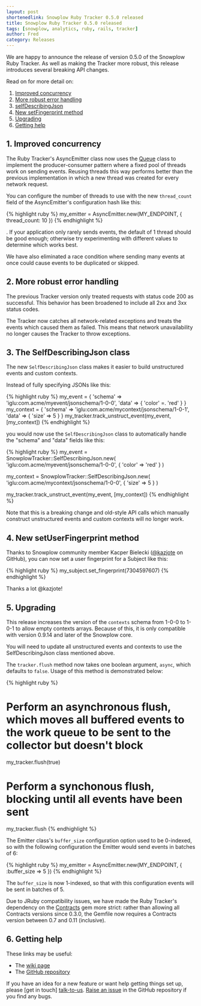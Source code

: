 ```yaml
---
layout: post
shortenedlink: Snowplow Ruby Tracker 0.5.0 released
title: Snowplow Ruby Tracker 0.5.0 released
tags: [snowplow, analytics, ruby, rails, tracker]
author: Fred
category: Releases
---
```


We are happy to announce the release of version 0.5.0 of the Snowplow Ruby Tracker. As well as making the Tracker more robust, this release introduces several breaking API changes.

Read on for more detail on:

1. [Improved concurrency](/blog/2015/01/06/snowplow-ruby-tracker-0.5.0-released/#threads)
2. [More robust error handling](/blog/2015/01/06/snowplow-ruby-tracker-0.5.0-released/#errors)
3. [selfDescribingJson](/blog/2015/01/06/snowplow-ruby-tracker-0.5.0-released/#selfDescribingJson)
4. [New setFingerprint method](/blog/2015/01/06/snowplow-ruby-tracker-0.5.0-released/#fingerprint)
5. [Upgrading](/blog/2015/01/06/snowplow-ruby-tracker-0.5.0-released/#upgrading)
6. [Getting help](/blog/2015/01/06/snowplow-ruby-tracker-0.5.0-released/#help)

<!--more-->

<h2 id="threads">1. Improved concurrency</h2>

The Ruby Tracker's AsyncEmitter class  now uses the [Queue][queue] class to implement the producer-consumer pattern where a fixed pool of threads work on sending events. Reusing threads this way performs better than the previous implementation in which a new thread was created for every network request.

You can configure the number of threads to use with the new `thread_count` field of the AsyncEmitter's configuration hash like this:

{% highlight ruby %}
my_emitter = AsyncEmitter.new(MY_ENDPOINT, {
	thread_count: 10
})
{% endhighlight %}

. If your application only rarely sends events, the default of 1 thread should be good enough; otherwise try experimenting with different values to determine which works best.

We have also eliminated a race condition where sending many events at once could cause events to be duplicated or skipped.

<h2 id="errors">2. More robust error handling</h2>

The previous Tracker version only treated requests with status code 200 as successful. This behavior has been broadened to include all 2xx and 3xx status codes.

The Tracker now catches all network-related exceptions and treats the events which caused them as failed. This means that network unavailability no longer causes the Tracker to throw exceptions.

<h2 id="selfDescribingJson">3. The SelfDescribingJson class</h2>

The new `SelfDescribingJson` class makes it easier to build unstructured events and custom contexts.

Instead of fully specifying JSONs like this:

{% highlight ruby %}
my_event = {
	'schema' => 'iglu:com.acme/myevent/jsonschema/1-0-0',
	'data' => {
		'color' =. 'red'
	}
}
my_context = {
	'schema' => 'iglu:com.acme/mycontext/jsonschema/1-0-1',
	'data' => {
		'size' => 5
	}
}
my_tracker.track_unstruct_event(my_event, [my_context])
{% endhighlight %}

you would now use the `SelfDescribingJson` class to automatically handle the "schema" and "data" fields like this:

{% highlight ruby %}
my_event = SnowplowTracker::SelfDescribingJson.new(
	'iglu:com.acme/myevent/jsonschema/1-0-0',
	{
		'color' => 'red'
	}
)

my_context = SnowplowTracker::SelfDescribingJson.new(
	'iglu:com.acme/mycontext/jsonschema/1-0-0',
	{
		'size' => 5
	}
)

my_tracker.track_unstruct_event(my_event, [my_context])
{% endhighlight %}

Note that this is a breaking change and old-style API calls which manually construct unstructured events and custom contexts will no longer work.

<h2 id="fingerprint">4. New setUserFingerprint method</h2>

Thanks to Snowplow community member Kacper Bielecki ([@kazjote][kazjote] on GitHub), you can now set a user fingerprint for a Subject like this:

{% highlight ruby %}
my_subject.set_fingerprint(7304597607)
{% endhighlight %}

Thanks a lot @kazjote!

<h2 id="upgrading">5. Upgrading</h2>

This release increases the version of the `contexts` schema from 1-0-0 to 1-0-1 to allow empty contexts arrays. Because of this, it is only compatible with version 0.9.14 and later of the Snowplow core.

You will need to update all unstructured events and contexts to use the SelfDescribingJson class mentioned above.

The `tracker.flush` method now takes one boolean argument, `async`, which defaults to `false`. Usage of this method is demonstrated below:

{% highlight ruby %}
# Perform an asynchronous flush, which moves all buffered events to the work queue to be sent to the collector but doesn't block
my_tracker.flush(true)

# Perform a synchonous flush, blocking until all events have been sent
my_tracker.flush
{% endhighlight %}

The Emitter class's `buffer_size` configuration option used to be 0-indexed, so with the following configuration the Emitter would send events in batches of 6:

{% highlight ruby %}
my_emitter = AsyncEmitter.new(MY_ENDPOINT, {
	:buffer_size => 5
})
{% endhighlight %}

The `buffer_size` is now 1-indexed, so that with this configuration events will be sent in batches of 5.

Due to JRuby compatibility issues, we have made the Ruby Tracker's dependency on the [Contracts](contracts) gem more strict: rather than allowing all Contracts versions since 0.3.0, the Gemfile now requires a Contracts version between 0.7 and 0.11 (inclusive).

<h2 id="help">6. Getting help</h2>

These links may be useful:

* The [wiki page][wiki]
* The [GitHub repository][repo]

If you have an idea for a new feature or want help getting things set up, please [get in touch] [talk-to-us]. [Raise an issue][issues] in the GitHub repository if you find any bugs.

[queue]: http://ruby-doc.org/stdlib-2.0.0/libdoc/thread/rdoc/Queue.html
[contracts]: https://github.com/egonSchiele/contracts.ruby
[kazjote]: https://github.com/kazjote

[repo]: https://github.com/snowplow/snowplow-ruby-tracker
[wiki]: https://github.com/snowplow/snowplow/wiki/Ruby-Tracker
[issues]: https://github.com/snowplow/snowplow-ruby-tracker/issues
[talk-to-us]: https://github.com/snowplow/snowplow/wiki/Talk-to-us
